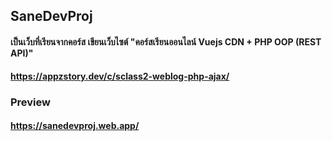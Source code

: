 ## SaneDevProj 
#### เป็นเว็บที่เรียนจากคอร์ส เขียนเว็บไซต์  "คอร์สเรียนออนไลน์  Vuejs CDN + PHP OOP (REST API)"
#### https://appzstory.dev/c/sclass2-weblog-php-ajax/
### Preview
#### https://sanedevproj.web.app/
